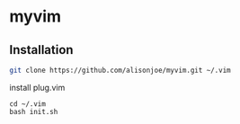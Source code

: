 # myvim

## Installation

```bash
git clone https://github.com/alisonjoe/myvim.git ~/.vim
```

install plug.vim

```
cd ~/.vim
bash init.sh
```

